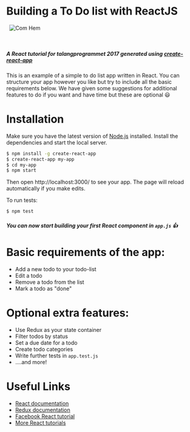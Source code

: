 # Building a To Do list with ReactJS



&nbsp;
![Com Hem](https://encrypted-tbn0.gstatic.com/images?q=tbn:ANd9GcRSKoI_VsCygNKs_M50WQaUp4ibBAfgj3hgSxjBWBR-y2od8FX0sFc74P81)

&nbsp;

##### A React tutorial for talangprogrammet 2017 generated using [create-react-app](https://github.com/facebookincubator/create-react-app)


This is an example of a simple to do list app written in React.
You can structure your app however you like but try to include all the basic requirements below. 
We have given some suggestions for additional features to do if you want and have time but these are optional :smiley:


# Installation
Make sure you have the latest version of [Node.js](https://nodejs.org/) installed.
Install the dependencies and start the local server.

```sh
$ npm install -g create-react-app
$ create-react-app my-app
$ cd my-app
$ npm start
```

Then open http://localhost:3000/ to see your app.
The page will reload automatically if you make edits.


To run tests:

```sh
$ npm test
```
##### You can now start building your first React component in ```app.js``` :thumbsup:

# Basic requirements of the app:
  - Add a new todo to your todo-list
  - Edit a todo
  - Remove a todo from the list
  - Mark a todo as "done"

# Optional extra features:
  - Use Redux as your state container
  - Filter todos by status
  - Set a due date for a todo
  - Create todo categories
  - Write further tests in ```app.test.js```
 - ....and more!

# Useful Links
* [React documentation](https://facebook.github.io/react/) 
* [Redux documentation](http://redux.js.org/) 
* [Facebook React tutorial](https://facebook.github.io/react/tutorial/tutorial.html) 
* [More React tutorials](http://buildwithreact.com/) 

